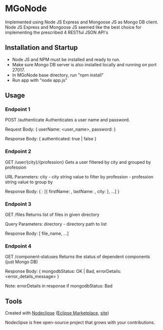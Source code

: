 # MGoNode
Implemented using Node JS Express and Mongoose JS as Mongo DB client.  Node JS Express and Mongoose JS seemed like the best choice for implementing the prescribed 4 RESTful JSON API's


## Installation and Startup
- Node JS and NPM must be installed and ready to run.
- Make sure Mongo DB server is also installed locally and running on port 27017.
- In MGoNode base directory, run "npm install"
- Run app with "node app.js"


## Usage

### Endpoint 1
POST /authenticate
  Authenticates a user name and password.
 
Request Body:
  { userName: <user_name>, password: <password> }
 
Response Body:
  { authenticated: true | false }


### Endpoint 2
GET /user/{city}/{profession}
  Gets a user filtered by city and grouped by profession
 
URL Parameters:
  city - city string value to filter by
  profession - profession string value to group by

Response Body:
  { <profession>: [{ firstName: <firstName>, lastName: <lastName>, city: <city> }, ...] }
  

### Endpoint 3
GET /files
  Returns list of files in given directory
 
Query Parameters:
  directory - directory path to list
  
Response Body:
  [ file_name, ...]


### Endpoint 4
GET /component-statuses
  Returns the status of dependent components (just Mongo DB)
 
Response Body:
  { mongodbStatus: OK | Bad, errorDetails: <error_details_message> }
   
Note:
  errorDetails in response if mongodbStatus: Bad



## Tools

Created with [Nodeclipse](https://github.com/Nodeclipse/nodeclipse-1)
 ([Eclipse Marketplace](http://marketplace.eclipse.org/content/nodeclipse), [site](http://www.nodeclipse.org))   

Nodeclipse is free open-source project that grows with your contributions.
